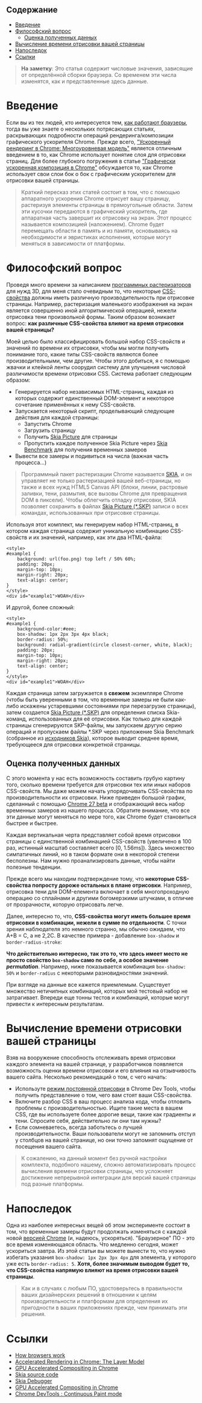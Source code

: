 ## Содержание
- [Введение](#introduction)
- [Философский вопрос](#the-philosophical-question)
  - [Оценка полученных данных](#evaluating-the-data)
- [Вычисление времени отрисовки вашей страницы](#finding-your-page-render-weight)
- [Напоследок](#final-thoughts)
- [Ссылки](#references)

> **На заметку**: Это статья содержит числовые значения, зависящие от 
определённой сборки браузера. Со временем эти числа изменятся, как и 
представленные здесь данные.

<a id="introduction"></a>
# Введение

Если вы из тех людей, кто интересуется тем, [как работают браузеры][1], 
тогда вы уже знаете о нескольких потрясающих статьях, раскрывающих подробности 
операций рендеринга/композиции графического ускорителя Chrome. Прежде всего, 
["Ускоренный рендеринг в Chrome: Многоуровневая модель"][2] является отличным 
введением в то, как Chrome использует понятие слоя для отрисовки страниц. Для 
более глубокого погружения в статье 
["Графически ускоренная композиция в Chrome"][3] обсуждается то, как Chrome 
использует свои слои бок о бок с графическим ускорителем для отрисовки вашей 
страницы.

> Краткий пересказ этих статей состоит в том, что с помощью аппаратного 
ускорения Chrome отрисует вашу страницу, растеризуя элементы страницы в 
прямоугольные области. Затем эти кусочки передаются в графический ускоритель, 
где аппаратная часть завершит их отрисовку на экран. Этот процесс называется 
композицией (наложением). Chrome будет перемещать области в память и из 
памяти, основываясь на необходимости и эвристиках исполнения, которые могут 
меняться в зависимости от платформы.

<a id="the-philosophical-question"></a>
# Философский вопрос

Проведя много времени за написанием [программных растеризаторов][4] для нужд 
3D, для меня стало очевидным то, что некоторые [CSS-свойства][5] должны иметь 
различную производительность при отрисовке страницы. Например, растеризация 
маленького изображения на экран является совершенно иной алгоритмической 
операцией, нежели отрисовка тени произвольной формы. Таким образом возникает 
вопрос: **как различные CSS-свойства влияют на время отрисовки вашей 
страницы?**

Моей целью было классифицировать большой набор CSS-свойств и значений по 
времени их отрисовки, чтобы мы могли получить понимание того, какие типы 
CSS-свойств являются более производительными, чем другие. Чтобы этого 
добиться, я с помощью жвачки и клейкой ленты соорудил систему для улучшения 
числовой различимости времени отрисовки CSS. Система работает следующим 
образом:

- Генерируется набор независимых HTML-страниц, каждая из которых содержит 
единственный DOM-элемент и некоторое сочетание применённых к нему CSS-свойств.
- Запускается некоторый скрипт, проделывающий следующие действия для каждой 
страницы:
  - Запустить Chrome
  - Загрузить страницу
  - Получить [Skia Picture][6] для страницы
  - Пропустить каждое полученное Skia Picture через [Skia Benchmark][6] для 
  получения временных замеров
- Вывести все замеры и подивиться на числа (важная часть процесса...)

> Программный пакет растеризации Chrome называется [SKIA][7], и он управляет 
не только растеризацией вашей веб-страницы, но также и всех нужд HTML5 Canvas 
API (блоки, линии, растровые заливки, тени, размытия, все вызовы Chrome 
для превращения DOM в пиксели). Чтобы облегчить отладку отрисовки, SKIA 
позволяет сохранить в файлах [Skia Picture (*.SKP)][6] записи о всех командах, 
использованных при отрисовке страницы.

Используя этот комплект, мы генерируем набор HTML-страниц, в котором каждая 
страница содержит уникальную комбинацию CSS-свойств и их значений, например, 
как эти два HTML-файла:

    <style>
    #example1 {
        background: url(foo.png) top left / 50% 60%;
        padding: 20px; 
        margin-top: 10px;
        margin-right: 20px; 
        text-align: center;
    }
    </style>
    <div id="example1">WOAH</div>

И другой, более сложный:

    <style>
    #example1 {
        background-color:#eee;
        box-shadow: 1px 2px 3px 4px black;
        border-radius: 50%;
        background: radial-gradient(circle closest-corner, white, black);
        padding: 20px; 
        margin-top: 10px;
        margin-right: 20px; 
        text-align: center;
    }
    </style>
    <div id="example1">WOAH</div>

Каждая страница затем загружается в **свежем** экземпляре Chrome (чтобы быть 
уверенными в том, что временные замеры не были как-либо искажены устаревшими 
состояниями при перезагрузке страницы), затем создается 
[Skia Picture (*.SKP)][6] для определения списка Skia-команд, использованных 
для её отрисовки. Как только для каждой страницы сгенерируются SKP-файлы, мы 
запускаем другую серию операций и пропускаем файлы *.SKP через приложение 
Skia Benchmark (собранное из [исходников Skia][8]), которое выводит среднее 
время, требующееся для отрисовки конкретной страницы.

## Оценка полученных данных

С этого момента у нас есть возможность составить грубую картину того, сколько 
времени требуется для отрисовки тех или иных наборов CSS-свойств. Мы даже 
можем начать упорядочивать CSS-свойства по производительности их отрисовки. 
Ниже приведен большой график, сделанный с помощью [Chrome 27 beta][9] и 
отображающий весь набор временных замеров из нашего процесса. Обратите 
внимание, что все эти данные могут меняться по мере того, как Chrome будет 
становиться быстрее и быстрее.

<!-- Image here -->

Каждая вертикальная черта представляет собой время отрисовки страницы с 
единственной комбинацией CSS-свойств (увеличено в 100 раз, истинный масштаб 
составляет всего [0, 1.56ms]). Здесь множество симпатичных линий, но в таком 
формате они в некоторой степени бесполезны. Нам нужно проанализировать 
данные, чтобы найти полезные тенденции.

Прежде всего мы находим подтверждение тому, что **некоторые CSS-свойства 
попросту дороже остальных в плане отрисовки**. Например, отрисовка тени для 
DOM-елемента включает в себя многопроходную операцию со сплайнами и другими 
богомерзкими штучками, в отличие от прозрачности, которую отрисовать легче.

<!-- Image here -->

Далее, интересно то, что, **CSS-свойства могут иметь большее время отрисовки 
в комбинации, нежели в сумме по отдельности**. С точки зрения наблюдателя 
это немного странно, мы обычно ожидаем, что A+B = C, а не 2,2C. В качестве 
примера - добавление `box-shadow` и `border-radius-stroke`:

<!-- Image here -->

**Что действительно интересно, так это то, что здесь имеет место не просто 
свойство `box-shadow` само по себе, а особое значение *permutation***. 
Например, ниже показывается комбинация `box-shadow: 50%` и `border-radius` с 
некоторыми разновидностями значений.

<!-- Image here -->

При взгляде на данные все кажется приемлемым. Существует множество нетичипных 
комбинаций, которых мой тестовый набор не затрагивает. Впереди еще тонны 
тестов и комбинаций, которые могут привести к интересным результатам.

<a id="finding-your-page-render-weight"></a>
# Вычисление времени отрисовки вашей страницы

Взяв на вооружение способность отслеживать время отрисовки каждого элемента 
на вашей странице, у разработчиков появляется возможность оценки времени 
отрисовки и его влияния на отзывчивость вашего сайта. Несколько рекомендаций 
о том, с чего начать:

- Используте [режим постоянной отрисовки][10] в Chrome Dev Tools, чтобы 
получить представление о том, чего вам стоят ваши CSS-свойства.
- Включите разбор CSS в ваш процесс анализа кода, чтобы отловить проблемы с 
производительностью. Ищите такие места в вашем CSS, где вы используете более 
дорогие вещи, такие как градиенты и тени. Спросите себя, действительно ли они 
там нужны?
- Если сомневаетесь, всегда заботьтесь о лучшей производительности. Ваши 
пользователи могут не запомнить отступ у столбцов на вашей странице, 
но они точно запомнят ощущение от посещения вашего сайта.

> К сожалению, на данный момент без ручной настройки комплекта, подобного 
нашему, сложно автоматизировать процесс вычисления времени отрисовки 
страницы, что усложняет достижение непрерывной интеграции для версий вашей 
страницы под разные платформы.

<a id="final-thoughts"></a>
# Напоследок

Одна из наиболее интересных вещей об этом эксперименте состоит в том, что 
временные замеры будут продолжать изменяться с каждой новой 
[версией Chrome][11] (и, надеюсь, ускоряться). "Браузерное" ПО - это все 
время изменяющаяся область. Что медленно сегодня, может ускориться завтра. 
Из этой статьи вы можете вынести то, что нужно избегать указания 
`box-shadow: 1px 2px 3px 4px` для элемента, у которого уже есть 
`border-radius: 5`. **Хотя, более значимым выводом будет то, что CSS-свойства 
напрямую влияют на время отрисовки вашей страницы**.

> Как и в случаях с любым ПО, удостоверьтесь в правильности ваших 
дизайнерских решений в отношении к целям производительности и платформам для 
определения их пригодности в ваших приложениях прежде, чем принимать эти 
решения.

<a id="references"></a>
# Ссылки

- [How browsers work][1]
- [Accelerated Rendering in Chrome: The Layer Model][2]
- [GPU Accelerated Compositing in Chrome][3]
- [Skia source code][8]
- [Skia Debugger][6]
- [GPU Accelerated Compositing in Chrome][3]
- [Chrome DevTools : Continuous Paint mode][10]

[1]: http://www.html5rocks.com/en/tutorials/internals/howbrowserswork/
[2]: http://www.html5rocks.com/en/tutorials/speed/layers/
[3]: http://www.chromium.org/developers/design-documents/gpu-accelerated-compositing-in-chrome
[4]: http://en.wikipedia.org/wiki/Software_rendering
[5]: http://docs.webplatform.org/wiki/css/properties
[6]: https://sites.google.com/site/skiadocs/developer-documentation/skia-debugger
[7]: http://www.chromium.org/developers/design-documents/graphics-and-skia
[8]: https://code.google.com/p/skia/
[9]: https://www.google.com/intl/en/chrome/browser/beta.html
[10]: http://updates.html5rocks.com/2013/02/Profiling-Long-Paint-Times-with-DevTools-Continuous-Painting-Mode
[11]: https://www.google.com/intl/en/chrome/browser/beta.html
